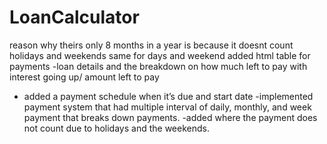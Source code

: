 # LoanCalculator
reason why theirs only 8 months in a year is because it doesnt count holidays and weekends
 same for days and weekend
 added html table for payments 
 -loan details and the breakdown on how much left to pay with interest going up/ amount left to pay 
- added a payment schedule when it’s due and start date
-implemented payment system that had multiple interval of daily, monthly, and week payment that breaks down payments. 
-added where the payment does not count due to holidays and the weekends. 

